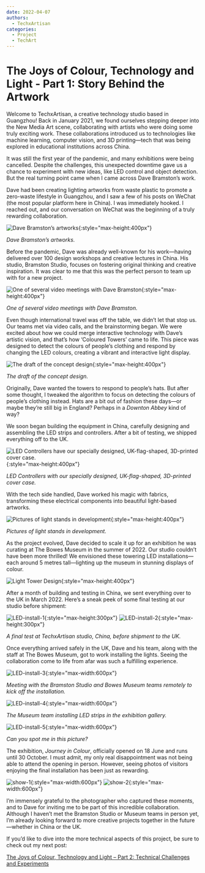 ```yaml
---
date: 2022-04-07
authors:
  - TechxArtisan
categories:
  - Project
  - TechArt
---
```


# The Joys of Colour, Technology and Light - Part 1: Story Behind the Artwork

Welcome to TechxArtisan, a creative technology studio based in Guangzhou! Back in January 2021, we found ourselves stepping deeper into the New Media Art scene, collaborating with artists who were doing some truly exciting work. These collaborations introduced us to technologies like machine learning, computer vision, and 3D printing—tech that was being explored in educational institutions across China.

It was still the first year of the pandemic, and many exhibitions were being cancelled. Despite the challenges, this unexpected downtime gave us a chance to experiment with new ideas, like LED control and object detection. But the real turning point came when I came across Dave Bramston’s work. 

Dave had been creating lighting artworks from waste plastic to promote a zero-waste lifestyle in Guangzhou, and I saw a few of his posts on WeChat (the most popular platform here in China). I was immediately hooked. I reached out, and our conversation on WeChat was the beginning of a truly rewarding collaboration.

![Dave Bramston’s artworks](pic/001-01.jpg){:style="max-height:400px"}

*Dave Bramston’s artworks.*

Before the pandemic, Dave was already well-known for his work—having delivered over 100 design workshops and creative lectures in China. His studio, Bramston Studio, focuses on fostering original thinking and creative inspiration. It was clear to me that this was the perfect person to team up with for a new project.

![One of several video meetings with Dave Bramston](pic/001-02.jpg){:style="max-height:400px"}

*One of several video meetings with Dave Bramston.*

Even though international travel was off the table, we didn’t let that stop us. Our teams met via video calls, and the brainstorming began. We were excited about how we could merge interactive technology with Dave’s artistic vision, and that’s how ‘Coloured Towers’ came to life. This piece was designed to detect the colours of people’s clothing and respond by changing the LED colours, creating a vibrant and interactive light display.

![The draft of the concept design](pic/001-03.jpg){:style="max-height:400px"}

*The draft of the concept design.*

Originally, Dave wanted the towers to respond to people’s hats. But after some thought, I tweaked the algorithm to focus on detecting the colours of people’s clothing instead. Hats are a bit out of fashion these days—or maybe they’re still big in England? Perhaps in a *Downton Abbey* kind of way?

We soon began building the equipment in China, carefully designing and assembling the LED strips and controllers. After a bit of testing, we shipped everything off to the UK.

![LED Controllers have our specially designed, UK-flag-shaped, 3D-printed cover case.](pic/001-04.jpg){:style="max-height:400px"}

*LED Controllers with our specially designed, UK-flag-shaped, 3D-printed cover case.*

With the tech side handled, Dave worked his magic with fabrics, transforming these electrical components into beautiful light-based artworks.

![Pictures of light stands in development](pic/001-05.jpg){:style="max-height:400px"}

*Pictures of light stands in development.*

As the project evolved, Dave decided to scale it up for an exhibition he was curating at The Bowes Museum in the summer of 2022. Our studio couldn’t have been more thrilled! We envisioned these towering LED installations—each around 5 metres tall—lighting up the museum in stunning displays of colour.

![Light Tower Design](pic/001-06.jpg){:style="max-height:400px"}

After a month of building and testing in China, we sent everything over to the UK in March 2022. Here’s a sneak peek of some final testing at our studio before shipment:

![LED-install-1](pic/001-07.jpg){:style="max-height:300px"}
![LED-install-2](pic/001-08.jpg){:style="max-height:300px"}

*A final test at TechxArtisan studio, China, before shipment to the UK.*

Once everything arrived safely in the UK, Dave and his team, along with the staff at The Bowes Museum, got to work installing the lights. Seeing the collaboration come to life from afar was such a fulfilling experience.

![LED-install-3](pic/001-09.jpg){:style="max-width:600px"}

*Meeting with the Bramston Studio and Bowes Museum teams remotely to kick off the installation.*

![LED-install-4](pic/001-10.jpg){:style="max-width:600px"}

*The Museum team installing LED strips in the exhibition gallery.*

![LED-install-5](pic/001-11.jpg){:style="max-width:600px"}

*Can you spot me in this picture?*

The exhibition, *Journey in Colour*, officially opened on 18 June and runs until 30 October. I must admit, my only real disappointment was not being able to attend the opening in person. However, seeing photos of visitors enjoying the final installation has been just as rewarding.

![show-1](pic/001-12.jpg){:style="max-width:600px"}
![show-2](pic/001-13.jpg){:style="max-width:600px"}

I’m immensely grateful to the photographer who captured these moments, and to Dave for inviting me to be part of this incredible collaboration. Although I haven’t met the Bramston Studio or Museum teams in person yet, I’m already looking forward to more creative projects together in the future—whether in China or the UK.

If you’d like to dive into the more technical aspects of this project, be sure to check out my next post:

[The Joys of Colour, Technology and Light – Part 2: Technical Challenges and Experiments](/blog/the-joys-of-colour-technology-and-light---part-2-technical-challenges-and-experiments/)